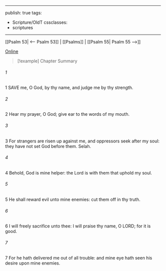 

---
publish: true
tags:
  - Scripture/OldT
cssclasses:
  - scriptures
---
[[Psalm 53| <-- Psalm 53]] | [[Psalms]] | [[Psalm 55| Psalm 55 -->]]

[Online](https://churchofjesuschrist.org/study/scriptures/ot/ps/54?lang=eng)

>[!example] Chapter Summary
>
###### 1
1 SAVE me, O God, by thy name, and judge me by thy strength.
###### 2
2 Hear my prayer, O God; give ear to the words of my mouth.
###### 3
3 For strangers are risen up against me, and oppressors seek after my soul: they have not set God before them.  Selah.
###### 4
4 Behold, God is mine helper: the Lord is with them that uphold my soul.
###### 5
5 He shall reward evil unto mine enemies: cut them off in thy truth.
###### 6
6 I will freely sacrifice unto thee: I will praise thy name, O LORD; for it is good.
###### 7
7 For he hath delivered me out of all trouble: and mine eye hath seen his desire upon mine enemies.



